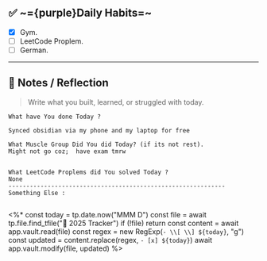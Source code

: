 
## ✅ ~={purple}Daily Habits=~
- [x]  Gym.
- [ ]  LeetCode Proplem.
- [ ]  German.

---

## 🧠 Notes / Reflection

> Write what you built, learned, or struggled with today.

```
What have You done Today ?

Synced obsidian via my phone and my laptop for free

What Muscle Group Did You did Today? (if its not rest).
Might not go coz;  have exam tmrw


What LeetCode Proplems did You solved Today ?
None
-------------------------------------------------------------
Something Else :


```


<%*
const today = tp.date.now("MMM D")
const file = await tp.file.find_tfile("📅 2025 Tracker")
if (!file) return
const content = await app.vault.read(file)
const regex = new RegExp(`- \\[ \\] ${today}`, "g")
const updated = content.replace(regex, `- [x] ${today}`)
await app.vault.modify(file, updated)
%>
